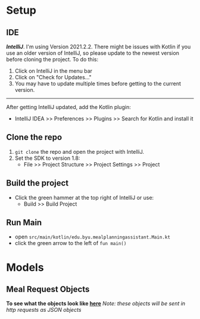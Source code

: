 # Setup

## IDE

***IntelliJ***. I'm using Version 2021.2.2.
There might be issues with Kotlin if you use an older version of IntelliJ, so please update to the newest version before cloning the project.
To do this:
1. Click on IntelliJ in the menu bar
2. Click on "Check for Updates..."
3. You may have to update multiple times before getting to the current version.
***
After getting IntelliJ updated, add the Kotlin plugin:
- IntelliJ IDEA >> Preferences >> Plugins >> Search for Kotlin and install it

## Clone the repo

1. `git clone` the repo and open the project with IntelliJ.
2. Set the SDK to version 1.8:
   - File >> Project Structure >> Project Settings >> Project

## Build the project
- Click the green hammer at the top right of IntelliJ or use:
  - Build >> Build Project

## Run Main
- open `src/main/kotlin/edu.byu.mealplanningassistant.Main.kt`
- click the green arrow to the left of `fun main()`


# Models

## Meal Request Objects
**To see what the objects look like [here](https://github.com/Chris4942/meal-planning-assistant-api/tree/main/src/main/kotlin/edu/byu/mealplanningassistant/models)**
_Note: these objects will be sent in http requests as JSON objects_

